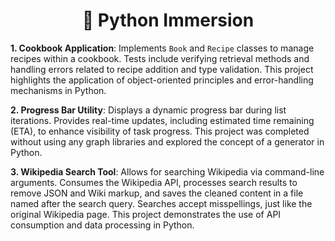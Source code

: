 <h1 align="center">
	🐍 Python Immersion
</h1>

**1. Cookbook Application**: Implements `Book` and `Recipe` classes to manage recipes within a cookbook. Tests include verifying retrieval methods and handling errors related to recipe addition and type validation.
This project highlights the application of object-oriented principles and error-handling mechanisms in Python.

**2. Progress Bar Utility**: Displays a dynamic progress bar during list iterations. Provides real-time updates, including estimated time remaining (ETA), to enhance visibility of task progress.
This project was completed without using any graph libraries and explored the concept of a generator in Python.

**3. Wikipedia Search Tool**: Allows for searching Wikipedia via command-line arguments. Consumes the Wikipedia API, processes search results to remove JSON and Wiki markup, and saves the cleaned content in a file named after the search query. Searches accept misspellings, just like the original Wikipedia page. 
This project demonstrates the use of API consumption and data processing in Python.
